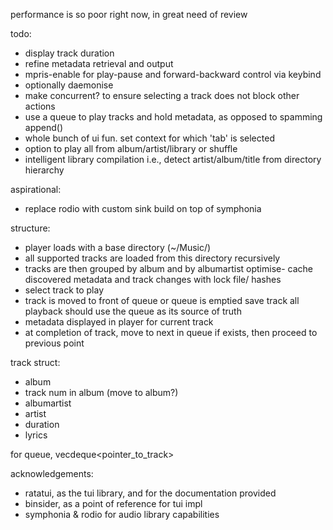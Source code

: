 performance is so poor right now, in great need of review

todo:
- display track duration
- refine metadata retrieval and output
- mpris-enable for play-pause and forward-backward control via keybind
- optionally daemonise
- make concurrent? to ensure selecting a track does not block other actions
- use a queue to play tracks and hold metadata, as opposed to spamming append()
- whole bunch of ui fun. set context for which 'tab' is selected
- option to play all from album/artist/library or shuffle
- intelligent library compilation i.e., detect artist/album/title from directory hierarchy

aspirational:
- replace rodio with custom sink build on top of symphonia

structure:
- player loads with a base directory (~/Music/)
- all supported tracks are loaded from this directory recursively
- tracks are then grouped by album and by albumartist
  optimise- cache discovered metadata and track changes with lock file/ hashes
- select track to play
- track is moved to front of queue or queue is emptied save track
  all playback should use the queue as its source of truth
- metadata displayed in player for current track
- at completion of track, move to next in queue if exists, then proceed to previous point

track struct:
- album
- track num in album (move to album?)
- albumartist
- artist
- duration
- lyrics

for queue, vecdeque<pointer_to_track>

acknowledgements:
- ratatui, as the tui library, and for the documentation provided
- binsider, as a point of reference for tui impl
- symphonia & rodio for audio library capabilities

